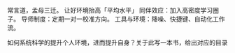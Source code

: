 常言道，孟母三迁。
让好环境抬高「平均水平」
同伴效应：加入高密度学习圈子。
导师制度：定期一对一校准方向。
工具与环境：降噪、快捷键、自动化工作流。

如何系统科学的提升个人环境，进而提升自身？关于此写一本书，给出对应的目录